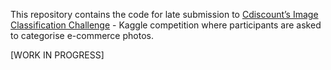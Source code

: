This repository contains the code for late submission to [Cdiscount’s Image Classification Challenge](https://www.kaggle.com/c/cdiscount-image-classification-challenge) - Kaggle competition where participants are asked to categorise e-commerce photos.

[WORK IN PROGRESS]
